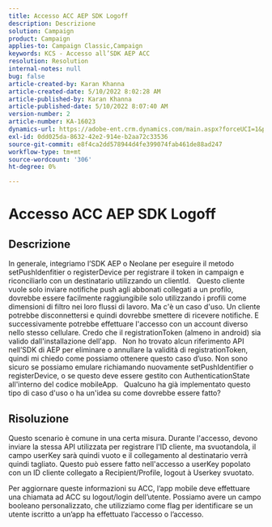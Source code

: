 ```yaml
---
title: Accesso ACC AEP SDK Logoff
description: Descrizione
solution: Campaign
product: Campaign
applies-to: Campaign Classic,Campaign
keywords: KCS - Accesso all’SDK AEP ACC
resolution: Resolution
internal-notes: null
bug: false
article-created-by: Karan Khanna
article-created-date: 5/10/2022 8:02:28 AM
article-published-by: Karan Khanna
article-published-date: 5/10/2022 8:07:40 AM
version-number: 2
article-number: KA-16023
dynamics-url: https://adobe-ent.crm.dynamics.com/main.aspx?forceUCI=1&pagetype=entityrecord&etn=knowledgearticle&id=9184a085-37d0-ec11-a7b5-00224809c556
exl-id: 0dd025da-8632-42e2-914e-b2aa72c33536
source-git-commit: e8f4ca2dd578944d4fe399074fab461de88ad247
workflow-type: tm+mt
source-wordcount: '306'
ht-degree: 0%

---
```


# Accesso ACC AEP SDK Logoff

## Descrizione


In generale, integriamo l’SDK AEP o Neolane per eseguire il metodo setPushIdenfitier o registerDevice per registrare il token in campaign e riconciliarlo con un destinatario utilizzando un clientId.
 
Questo cliente vuole solo inviare notifiche push agli abbonati collegati a un profilo, dovrebbe essere facilmente raggiungibile solo utilizzando i profili come dimensioni di filtro nei loro flussi di lavoro. Ma c&#39;è un caso d&#39;uso.
Un cliente potrebbe disconnettersi e quindi dovrebbe smettere di ricevere notifiche. E successivamente potrebbe effettuare l&#39;accesso con un account diverso nello stesso cellulare. Credo che il registrationToken (almeno in android) sia valido dall&#39;installazione dell&#39;app.
 
Non ho trovato alcun riferimento API nell’SDK di AEP per eliminare o annullare la validità di registrationToken, quindi mi chiedo come possiamo ottenere questo caso d’uso. Non sono sicuro se possiamo emulare richiamando nuovamente setPushIdentifier o registerDevice, o se questo deve essere gestito con AuthenticationState all&#39;interno del codice mobileApp.
 
Qualcuno ha già implementato questo tipo di caso d&#39;uso o ha un&#39;idea su come dovrebbe essere fatto?


## Risoluzione


Questo scenario è comune in una certa misura. Durante l&#39;accesso, devono inviare la stessa API utilizzata per registrare l&#39;ID cliente, ma svuotandola, il campo userKey sarà quindi vuoto e il collegamento al destinatario verrà quindi tagliato. Questo può essere fatto nell&#39;accesso a userKey popolato con un ID cliente collegato a Recipient/Profile, logout à Userkey svuotato.

Per aggiornare queste informazioni su ACC, l’app mobile deve effettuare una chiamata ad ACC su logout/login dell’utente. Possiamo avere un campo booleano personalizzato, che utilizziamo come flag per identificare se un utente iscritto a un’app ha effettuato l’accesso o l’accesso.
